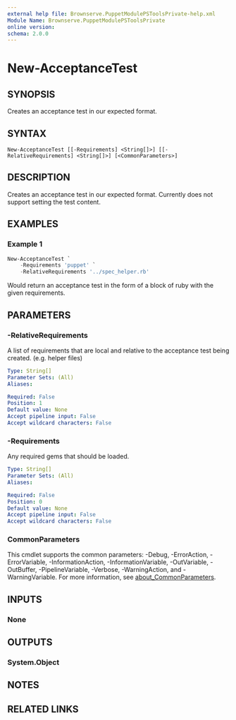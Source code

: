```yaml
---
external help file: Brownserve.PuppetModulePSToolsPrivate-help.xml
Module Name: Brownserve.PuppetModulePSToolsPrivate
online version:
schema: 2.0.0
---
```


# New-AcceptanceTest

## SYNOPSIS
Creates an acceptance test in our expected format.

## SYNTAX

```
New-AcceptanceTest [[-Requirements] <String[]>] [[-RelativeRequirements] <String[]>] [<CommonParameters>]
```

## DESCRIPTION
Creates an acceptance test in our expected format. Currently does not support setting the test content.

## EXAMPLES

### Example 1
```powershell
New-AcceptanceTest `
    -Requirements 'puppet' `
    -RelativeRequirements '../spec_helper.rb'
```

Would return an acceptance test in the form of a block of ruby with the given requirements.

## PARAMETERS

### -RelativeRequirements
A list of requirements that are local and relative to the acceptance test being created. (e.g. helper files)

```yaml
Type: String[]
Parameter Sets: (All)
Aliases:

Required: False
Position: 1
Default value: None
Accept pipeline input: False
Accept wildcard characters: False
```

### -Requirements
Any required gems that should be loaded.

```yaml
Type: String[]
Parameter Sets: (All)
Aliases:

Required: False
Position: 0
Default value: None
Accept pipeline input: False
Accept wildcard characters: False
```

### CommonParameters
This cmdlet supports the common parameters: -Debug, -ErrorAction, -ErrorVariable, -InformationAction, -InformationVariable, -OutVariable, -OutBuffer, -PipelineVariable, -Verbose, -WarningAction, and -WarningVariable. For more information, see [about_CommonParameters](http://go.microsoft.com/fwlink/?LinkID=113216).

## INPUTS

### None
## OUTPUTS

### System.Object
## NOTES

## RELATED LINKS
